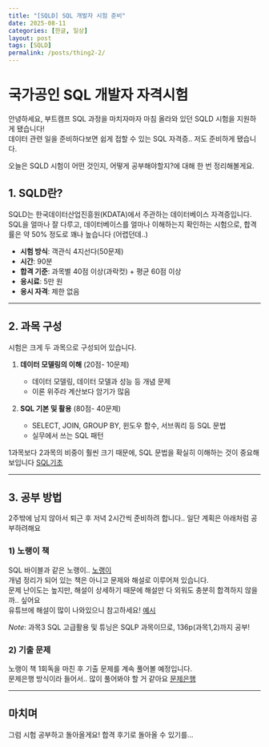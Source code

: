 ```yaml
---
title: "[SQLD] SQL 개발자 시험 준비"
date: 2025-08-11
categories: [한글, 일상]
layout: post
tags: [SQLD]
permalink: /posts/thing2-2/
---
```


# 국가공인 SQL 개발자 자격시험

안녕하세요, 부트캠프 SQL 과정을 마치자마자 마침 올라와 있던 SQLD 시험을 지원하게 됐습니다!  
데이터 관련 일을 준비하다보면 쉽게 접할 수 있는 SQL 자격증.. 저도 준비하게 됐습니다.  

오늘은 SQLD 시험이 어떤 것인지, 어떻게 공부해야할지?에 대해 한 번 정리해볼게요. 

## 1. SQLD란?

SQLD는 한국데이터산업진흥원(KDATA)에서 주관하는 데이터베이스 자격증입니다.   
SQL을 얼마나 잘 다루고, 데이터베이스를 얼마나 이해하는지 확인하는 시험으로, 합격률은 약 50% 정도로 꽤나 높습니다 (어렵던데..)  

- **시험 방식**: 객관식 4지선다(50문제)
- **시간**: 90분 
- **합격 기준**: 과목별 40점 이상(과락컷) + 평균 60점 이상
- **응시료**: 5만 원
- **응시 자격**: 제한 없음

---

## 2. 과목 구성

시험은 크게 두 과목으로 구성되어 있습니다.

1. **데이터 모델링의 이해** (20점- 10문제)  
   - 데이터 모델링, 데이터 모델과 성능 등 개념 문제  
   - 이론 위주라 계산보다 암기가 많음
   
2. **SQL 기본 및 활용** (80점- 40문제)  
   - SELECT, JOIN, GROUP BY, 윈도우 함수, 서브쿼리 등 SQL 문법  
   - 실무에서 쓰는 SQL 패턴  

1과목보다 2과목의 비중이 훨씬 크기 때문에, SQL 문법을 확실히 이해하는 것이 중요해보입니다 [SQL기초](https://snhzyn.github.io/posts/task2-2)

---

## 3. 공부 방법

2주밖에 남지 않아서 퇴근 후 저녁 2시간씩 준비하려 합니다.. 일단 계획은 아래처럼 공부하려해요  

### 1) 노랭이 책  
SQL 바이블과 같은 노랭이.. [노랭이](https://www.yes24.com/product/goods/33524934)  
개념 정리가 되어 있는 책은 아니고 문제와 해설로 이루어져 있습니다.  
문제 난이도는 높지만, 해설이 상세하기 때문에 해설만 다 외워도 충분히 합격하지 않을까.. 싶어요  
유튜브에 해설이 많이 나와있으니 참고하세요!  [예시](https://www.youtube.com/watch?v=_dx3fPb766E&list=PLlCujDgOz8x4JN2wHKbmlM8bFan-WaKj5)  

_Note_: 과목3 SQL 고급활용 및 튜닝은 SQLP 과목이므로, 136p(과목1,2)까지 공부!  

### 2) 기출 문제
노랭이 책 1회독을 마친 후 기출 문제를 계속 풀어볼 예정입니다.  
문제은행 방식이라 들어서.. 많이 풀어봐야 할 거 같아요 [문제은행](https://www.sqld.kr/main)

---

## 마치며

그럼 시험 공부하고 돌아올게요! 합격 후기로 돌아올 수 있기를...  
